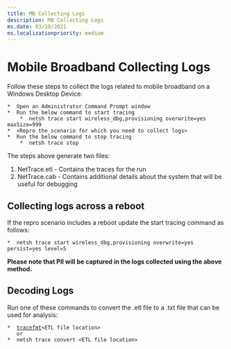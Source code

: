 ```yaml
---
title: MB Collecting Logs
description: MB Collecting Logs
ms.date: 03/10/2021
ms.localizationpriority: medium
---
```


# Mobile Broadband Collecting Logs

Follow these steps to collect the logs related to mobile broadband on a Windows Desktop Device:
```
*  Open an Administrator Command Prompt window
*  Run the below command to start tracing
    *  netsh trace start wireless_dbg,provisioning overwrite=yes maxSize=999
*  <Repro the scenario for which you need to collect logs>
*  Run the below command to stop tracing
    *  netsh trace stop
```
The steps above generate two files:
1.  NetTrace.etl - Contains the traces for the run
2.  NetTrace.cab - Contains additional details about the system that will be useful for debugging

## Collecting logs across a reboot

If the repro scenario includes a reboot update the start tracing command as follows:
```
*  netsh trace start wireless_dbg,provisioning overwrite=yes persist=yes level=5
```

**Please note that PII will be captured in the logs collected using the above method.**

## Decoding Logs

Run one of these commands to convert the .etl file to a .txt file that can be used for analysis:

  ```*  ```[```tracefmt```](../devtest/tracefmt-commands.md)``` <ETL file location>  ```<br/>
  ```    or ```<br/>
  ```*  netsh trace convert <ETL file location>```
